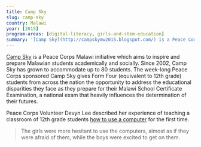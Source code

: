 ```yaml
---
title: Camp Sky
slug: camp-sky
country: Malawi
year: [2015]
program-areas: [digital-literacy, girls-and-stem-education]
summary: '[Camp Sky](http://campskymw2015.blogspot.com/) is a Peace Corps Malawi initiative which aims to inspire and prepare Malawian students academically and socially. Since 2002, Camp Sky has grown to accommodate up to 80 students. The week-long Peace Corps sponsored Camp Sky gives Form Four (equivalent to 12th grade) students from across the nation the opportunity to address the educational disparities they face as they prepare for their Malawi School Certificate Examination, a national exam that heavily influences the determination of their futures.'
---
```


[Camp Sky](http://campskymw2015.blogspot.com/) is a Peace Corps Malawi initiative which aims to inspire and prepare Malawian students academically and socially. Since 2002, Camp Sky has grown to accommodate up to 80 students. The week-long Peace Corps sponsored Camp Sky gives Form Four (equivalent to 12th grade) students from across the nation the opportunity to address the educational disparities they face as they prepare for their Malawi School Certificate Examination, a national exam that heavily influences the determination of their futures.

Peace Corps Volunteer Devyn Lee described her experience of teaching a classroom of 12th grade students [how to use a computer](http://campskymw2015.blogspot.com/2015/04/a-click-in-computer-literacy-direction.html) for the first time.

> The girls were more hesitant to use the computers, almost as if they were afraid of them, while the boys were excited to get on them.